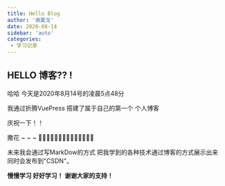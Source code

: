 ```yaml
---
title: Hello Blog
author: '谢夏戈'
date: 2020-08-14
sidebar: 'auto'
categories:
 - 学习记录
---
```



## HELLO 博客?? !

哈哈 今天是2020年8月14号的凌晨5点48分

我通过折腾VuePress 搭建了属于自己的第一个 个人博客

庆祝一下！！

撒花 ~ ~ ~ 🎇✨🎆🎉🎉🎉🎉🎉🎊🎊🎊🎊🎊🎊

未来我会通过写MarkDow的方式 把我学到的各种技术通过博客的方式展示出来  
同时会发布到"CSDN"。

**慢慢学习 好好学习！ 谢谢大家的支持！**



